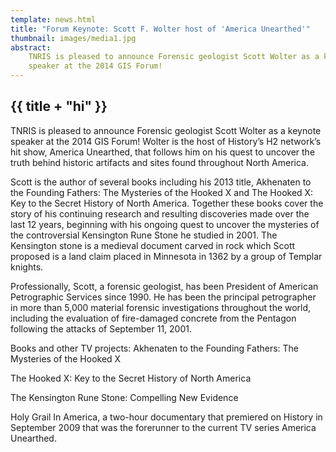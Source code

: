 ```yaml
---
template: news.html
title: "Forum Keynote: Scott F. Wolter host of 'America Unearthed'"
thumbnail: images/media1.jpg
abstract: 
    TNRIS is pleased to announce Forensic geologist Scott Wolter as a keynote
    speaker at the 2014 GIS Forum! 
---
```


## {{ title + "hi" }}

TNRIS is pleased to announce Forensic geologist Scott Wolter as a keynote
speaker at the 2014 GIS Forum! Wolter is the host of History’s H2 network’s hit
show, America Unearthed, that follows him on his quest to uncover the truth
behind historic artifacts and sites found throughout North America.

Scott is the author of several books including his 2013 title, Akhenaten to the
Founding Fathers: The Mysteries of the Hooked X and The Hooked X: Key to the
Secret History of North America. Together these books cover the story of his
continuing research and resulting discoveries made over the last 12 years,
beginning with his ongoing quest to uncover the mysteries of the controversial
Kensington Rune Stone he studied in 2001. The Kensington stone is a medieval
document carved in rock which Scott proposed is a land claim placed in Minnesota
in 1362 by a group of Templar knights.

Professionally, Scott, a forensic geologist, has been President of American
Petrographic Services since 1990. He has been the principal petrographer in more
than 5,000 material forensic investigations throughout the world, including the
evaluation of fire-damaged concrete from the Pentagon following the attacks of
September 11, 2001.

Books and other TV projects: Akhenaten to the Founding Fathers: The Mysteries of
the Hooked X

The Hooked X: Key to the Secret History of North America

The Kensington Rune Stone: Compelling New Evidence

Holy Grail In America, a two-hour documentary that premiered on History in
September 2009 that was the forerunner to the current TV series America
Unearthed.
